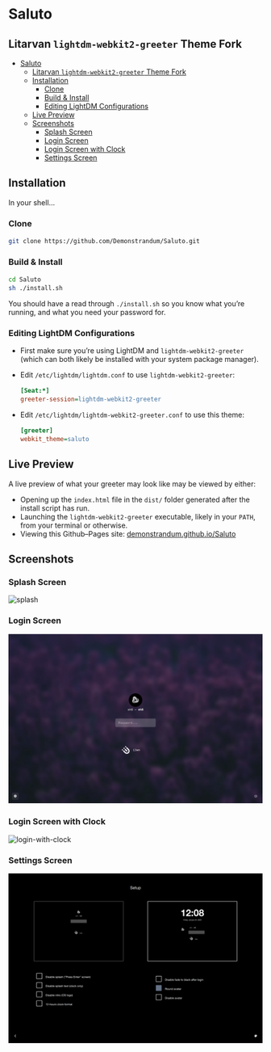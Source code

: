 # Saluto

## Litarvan `lightdm-webkit2-greeter` Theme Fork

- [Saluto](#saluto)
  * [Litarvan `lightdm-webkit2-greeter` Theme Fork](#litarvan--lightdm-webkit2-greeter--theme-fork)
  * [Installation](#installation)
    + [Clone](#clone)
    + [Build & Install](#build---install)
    + [Editing LightDM Configurations](#editing-lightdm-configurations)
  * [Live Preview](#live-preview)
  * [Screenshots](#screenshots)
    + [Splash Screen](#splash-screen)
    + [Login Screen](#login-screen)
    + [Login Screen with Clock](#login-screen-with-clock)
    + [Settings Screen](#settings-screen)

## Installation

In your shell…

### Clone

```sh
git clone https://github.com/Demonstrandum/Saluto.git
```

### Build & Install

```sh
cd Saluto
sh ./install.sh
```

You should have a read through `./install.sh` so you know what you’re running, and what you need your password for.

### Editing LightDM Configurations

- First make sure you’re using LightDM and `lightdm-webkit2-greeter` (which can both likely be installed with your system package manager).

- Edit `/etc/lightdm/lightdm.conf` to use `lightdm-webkit2-greeter`:

  ```ini
  [Seat:*]
  greeter-session=lightdm-webkit2-greeter
  ```

- Edit `/etc/lightdm/lightdm-webkit2-greeter.conf` to use this theme:

  ```ini
  [greeter]
  webkit_theme=saluto
  ```


## Live Preview

A live preview of what your greeter may look like may be viewed by either:

- Opening up the `index.html` file in the `dist/` folder generated after the install script has run.
- Launching the `lightdm-webkit2-greeter` executable, likely in your `PATH`, from your terminal or otherwise.
- Viewing this Github–Pages site: [demonstrandum.github.io/Saluto](https://demonstrandum.github.io/Saluto/)

## Screenshots

### Splash Screen

![splash](https://github.com/Demonstrandum/Saluto/blob/master/demo/splash.png?raw=true)

### Login Screen

![login](https://github.com/Demonstrandum/Saluto/blob/master/demo/login.png?raw=true)

### Login Screen with Clock

![login-with-clock](https://github.com/Demonstrandum/lightdm-eh8/blob/master/demo/login-clock.png?raw=true)

### Settings Screen

![settings](https://github.com/Demonstrandum/Saluto/blob/master/demo/settings.png?raw=true)
